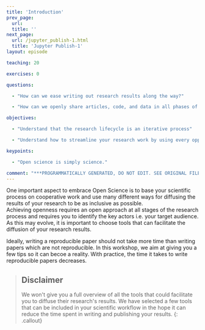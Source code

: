 ```yaml
---
title: 'Introduction'
prev_page:
  url: 
  title: ''
next_page:
  url: /jupyter_publish-1.html
  title: 'Jupyter Publish-1'
layout: episode

teaching: 20

exercises: 0

questions:

  - "How can we ease writing out research results along the way?"

  - "How can we openly share articles, code, and data in all phases of the research process?"

objectives:

  - "Understand that the research lifecycle is an iterative process"

  - "Understand how to streamline your research work by using every opportunities to share and make publicly available all phases of your research process"

keypoints:

  - "Open science is simply science."

comment: "***PROGRAMMATICALLY GENERATED, DO NOT EDIT. SEE ORIGINAL FILES IN /content***"
---
```


One important aspect to embrace Open Science is to base your scientific process on cooperative work and use many different ways for diffusing the results of your research to be as inclusive as possible.  
Achieving openness requires an open approach at all stages of the research process and requires you to identify the key actors i.e. your target audience. As this may evolve, it is important to choose tools that can facilitate the diffusion of your research results.  

Ideally, writing a reproducible paper should not take more time than writing papers which are not reproducible. In this workshop, we aim at giving you a few tips so it can becoe a reality. With practice, the time it takes to write reproducible papers decreases.

> ## Disclaimer
> 
> We won't give you a full overview of all the tools that could facilitate you
> to diffuse their research's results. We have selected a few tools that can be
> included in your scientific workflow in the hope it can reduce the time spent 
> in writing and publishing your results.
{: .callout}

